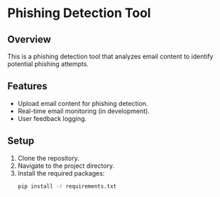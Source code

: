 # Phishing Detection Tool

## Overview
This is a phishing detection tool that analyzes email content to identify potential phishing attempts.

## Features
- Upload email content for phishing detection.
- Real-time email monitoring (in development).
- User feedback logging.

## Setup
1. Clone the repository.
2. Navigate to the project directory.
3. Install the required packages:
   ```bash
   pip install -r requirements.txt
